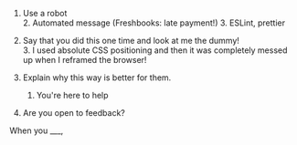 1. Use a robot  
    2. Automated message (Freshbooks: late payment!)
    3. ESLint, prettier
2. Say that you did this one time and look at me the dummy!  
    3. I used absolute CSS positioning and then it was completely messed up when I reframed the browser! 
3. Explain why this way is better for them.  
   1. You're here to help


4. Are you open to feedback?   
  
When you ___,   